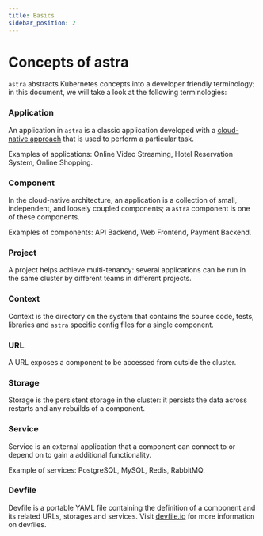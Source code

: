 ```yaml
---
title: Basics
sidebar_position: 2
---
```


# Concepts of astra

`astra` abstracts Kubernetes concepts into a developer friendly terminology; in this document, we will take a look at the following terminologies:

### Application
An application in `astra` is a classic application developed with a [cloud-native approach](https://www.redhat.com/en/topics/cloud-native-apps) that is used to perform a particular task.

Examples of applications: Online Video Streaming, Hotel Reservation System, Online Shopping.

### Component
In the cloud-native architecture, an application is a collection of small, independent, and loosely coupled components; a `astra` component is one of these components.

Examples of components: API Backend, Web Frontend, Payment Backend.

### Project
A project helps achieve multi-tenancy: several applications can be run in the same cluster by different teams in different projects.

### Context
Context is the directory on the system that contains the source code, tests, libraries and `astra` specific config files for a single component.

### URL
A URL exposes a component to be accessed from outside the cluster.

### Storage
Storage is the persistent storage in the cluster: it persists the data across restarts and any rebuilds of a component.

### Service  
Service is an external application that a component can connect to or depend on to gain a additional functionality.

Example of services: PostgreSQL, MySQL, Redis, RabbitMQ.

### Devfile 
Devfile is a portable YAML file containing the definition of a component and its related URLs, storages and services. Visit [devfile.io](https://devfile.io/) for more information on devfiles.
